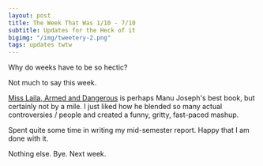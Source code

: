 ```yaml
---
layout: post
title: The Week That Was 1/10 - 7/10
subtitle: Updates for the Heck of it
bigimg: "/img/tweetery-2.png"
tags: updates twtw
---
```


Why do weeks have to be so hectic?

Not much to say this week.

[Miss Laila, Armed and Dangerous](https://www.goodreads.com/book/show/35620555-miss-laila-armed-and-dangerous?ac=1&from_search=true) is perhaps Manu Joseph's best book, but certainly not by a mile. I just liked how he blended so many actual controversies / people and created a funny, gritty, fast-paced mashup.

Spent quite some time in writing my mid-semester report. Happy that I am done with it.

Nothing else. Bye. Next week.